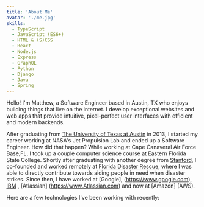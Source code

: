 ```yaml
---
title: 'About Me'
avatar: './me.jpg'
skills:
  - TypeScript
  - JavaScript (ES6+)
  - HTML & (S)CSS
  - React
  - Node.js
  - Express
  - GraphQL
  - Python 
  - Django
  - Java 
  - Spring 
---
```


Hello! I'm Matthew, a Software Engineer based in Austin, TX who enjoys building things that live on the internet. I develop exceptional websites and web apps that provide intuitive, pixel-perfect user interfaces with efficient and modern backends.

After graduating from [The University of Texas at Austin](https://www.utexas.edu/) in 2013, I started my career working at NASA's Jet Propulsion Lab and ended up a Software Engineer. How did that happen? While working at Cape Canaveral Air Force Base,FL, I took up a couple computer science course at Eastern Florida State College. Shortly after graduating with another degree from [Stanford](https://www.stanford.edu/), I co-founded and worked remotely at [Florida Disaster Rescue](https://www.floridadisasterrecue.org), where I was able to directly contribute towards aiding people in need when disaster strikes. Since then, I have worked at [Google], (https://www.google.com), [IBM](https://www.IBM.com) , [Atlassian] (https://www.Atlassian.com) and now at [Amazon] (AWS). 

Here are a few technologies I've been working with recently:
